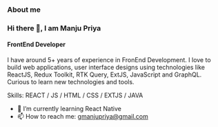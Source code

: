 ### About me

### Hi there 👋, I am Manju Priya
#### FrontEnd Developer

I have around 5+ years of experience in FronEnd Development. I love to build web applications, user interface designs using technologies like ReactJS, Redux Toolkit, RTK Query, ExtJS, JavaScript and GraphQL. Curious to learn new technologies and tools.

Skills:   REACT / JS / HTML / CSS / EXTJS / JAVA

- 🌱 I’m currently learning React Native 
- 📫 How to reach me: gmanjupriya@gmail.com 

 




